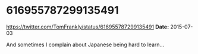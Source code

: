 # 616955787299135491
https://twitter.com/TomFrankly/status/616955787299135491
**Date:** 2015-07-03

And sometimes I complain about Japanese being hard to learn...
